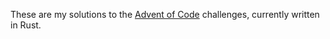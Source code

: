 These are my solutions to the [Advent of Code](https://adventofcode.com) challenges, currently written in Rust.

